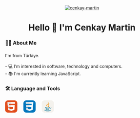 ###

<div align="center">
  <a href="https://linkedin.com/in/cenkay-martin" target="blank"><img src="https://img.shields.io/static/v1?message=LinkedIn&logo=linkedin&label=&color=0077B5&logoColor=white&labelColor=&style=for-the-badge" height="25" alt="cenkay-martin"  /></a>
</div>

<h1 align="center">Hello 👋 I'm Cenkay Martin</h1>

###

<h3 align="left">👩‍💻  About Me</h3>

###

<p align="left">I'm from Türkiye.<br><br>- 💻 I’m interested in software, technology and computers.<br>- 📚 I'm currently learning JavaScript.<br> </p>

###

<h3 align="left">🛠 Language and Tools</h3>

###

<div align="left">
  <img src="https://github.com/tandpfun/skill-icons/blob/main/icons/HTML.svg" height="40" alt="html5 logo"  />
  <img width="12" />
  <img src="https://github.com/tandpfun/skill-icons/blob/main/icons/CSS.svg" height="40" alt="css3 logo"  />
  <img width="12" />
  <img src="https://github.com/tandpfun/skill-icons/blob/main/icons/Java-Light.svg" height="40" alt="java logo"  />
  <img width="12" />
</div>

###
